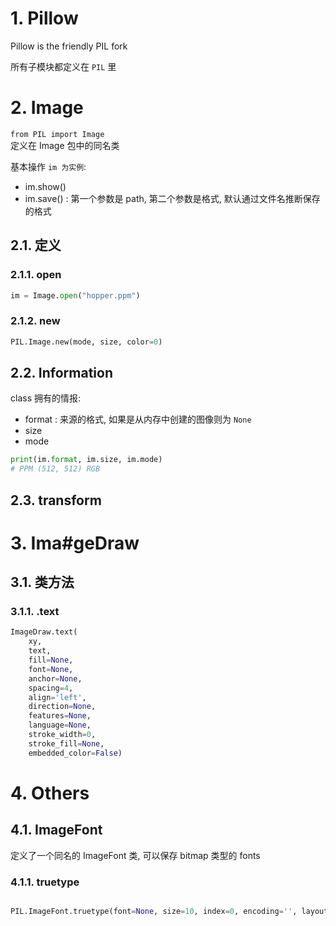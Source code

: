 # 1. Pillow 

Pillow is the friendly PIL fork

所有子模块都定义在 `PIL` 里  


# 2. Image

`from PIL import Image`  
定义在 Image 包中的同名类  

基本操作 `im 为实例`:
* im.show()
* im.save() : 第一个参数是 path, 第二个参数是格式, 默认通过文件名推断保存的格式

## 2.1. 定义

### 2.1.1. open
```py
im = Image.open("hopper.ppm")
```

### 2.1.2. new

```py
PIL.Image.new(mode, size, color=0)
```

## 2.2. Information

class 拥有的情报:
* format    : 来源的格式, 如果是从内存中创建的图像则为 `None`
* size
* mode
```py
print(im.format, im.size, im.mode)
# PPM (512, 512) RGB
```

## 2.3. transform



# 3. Ima#geDraw

## 3.1. 类方法
### 3.1.1. .text

```py
ImageDraw.text(
    xy, 
    text, 
    fill=None, 
    font=None, 
    anchor=None, 
    spacing=4, 
    align='left', 
    direction=None, 
    features=None, 
    language=None, 
    stroke_width=0, 
    stroke_fill=None, 
    embedded_color=False)
```
# 4. Others
## 4.1. ImageFont

定义了一个同名的 ImageFont 类, 可以保存 bitmap 类型的 fonts  

### 4.1.1. truetype

```py

PIL.ImageFont.truetype(font=None, size=10, index=0, encoding='', layout_engine=None)
```